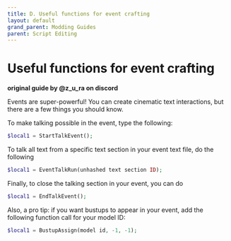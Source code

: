 ```yaml
---
title: D. Useful functions for event crafting
layout: default
grand_parent: Modding Guides
parent: Script Editing
---
```


# Useful functions for event crafting
**original guide by @z_u_ra on discord**


Events are super-powerful! You can create cinematic text interactions, but there are a few things you should know.

To make talking possible in the event, type the following:
```php
$local1 = StartTalkEvent();
```
To talk all text from a specific text section in your event text file, do the following
```php
$local1 = EventTalkRun(unhashed text section ID);
```

Finally, to close the talking section in your event, you can do

```php
$local1 = EndTalkEvent();
```
Also, a pro tip: if you want bustups to appear in your event, add the following function call for your model ID:
```php
$local1 = BustupAssign(model id, -1, -1);
```